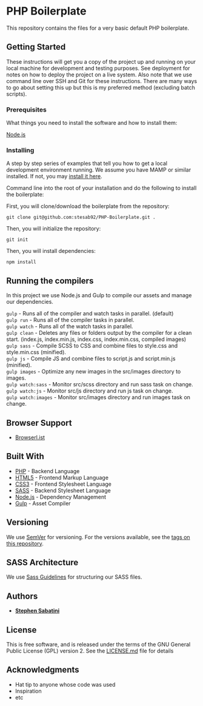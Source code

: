 # PHP Boilerplate

This repository contains the files for a very basic default PHP boilerplate.


## Getting Started

These instructions will get you a copy of the project up and running on your local machine for development and testing purposes. See deployment for notes on how to deploy the project on a live system. Also note that we use command line over SSH and Git for these instructions. There are many ways to go about setting this up but this is my preferred method (excluding batch scripts).


### Prerequisites

What things you need to install the software and how to install them:

[Node.js](https://nodejs.org/en/download/)


### Installing

A step by step series of examples that tell you how to get a local development environment running. We assume you have MAMP or similar installed. If not, you may [install it here](https://www.mamp.info/en/).


Command line into the root of your installation and do the following to install the boilerplate:

First, you will clone/download the boilerplate from the repository:

`git clone git@github.com:stesab92/PHP-Boilerplate.git .`


Then, you will initialize the repository:

`git init`


Then, you will install dependencies:

`npm install`


## Running the compilers

In this project we use Node.js and Gulp to compile our assets and manage our dependencies.

`gulp` - Runs all of the compiler and watch tasks in parallel. (default)  
`gulp run` - Runs all of the compiler tasks in parallel.  
`gulp watch` - Runs all of the watch tasks in parallel.  
`gulp clean` - Deletes any files or folders output by the compiler for a clean start. (index.js, index.min.js, index.css, index.min.css, compiled images)  
`gulp sass` - Compile SCSS to CSS and combine files to style.css and style.min.css (minified).  
`gulp js` - Compile JS and combine files to script.js and script.min.js (minified).  
`gulp images` - Optimize any new images in the src/images directory to images.  
`gulp watch:sass` - Monitor src/scss directory and run sass task on change.  
`gulp watch:js` - Monitor src/js directory and run js task on change.  
`gulp watch:images` - Monitor src/images directory and run images task on change.  


## Browser Support

* [Browserl.ist](https://browserl.ist/?q=%3E+1%25%2C+ie+%3E%3D+11%2C+last+1+Android+versions%2C+last+1+ChromeAndroid+versions%2C+last+2+Chrome+versions%2C+last+2+Firefox+versions%2C+last+2+Safari+versions%2C+last+2+iOS+versions%2C+last+2+Edge+versions%2C+last+2+Opera+versions)


## Built With

* [PHP](https://www.php.net/) - Backend Language
* [HTML5](https://www.w3.org/TR/html/) - Frontend Markup Language
* [CSS3](https://www.w3.org/TR/CSS/) - Frontend Stylesheet Language
* [SASS](https://sass-lang.com/) - Backend Stylesheet Language
* [Node.js](https://nodejs.org/en/) - Dependency Management
* [Gulp](https://gulpjs.com/) - Asset Compiler


## Versioning

We use [SemVer](https://semver.org/) for versioning. For the versions available, see the [tags on this repository](https://github.com/your/project/tags).


## SASS Architecture

We use [Sass Guidelines](https://sass-guidelin.es/) for structuring our SASS files.


## Authors

* **[Stephen Sabatini](https://stephensabatini.com/)**


## License

This is free software, and is released under the terms of the GNU General Public License (GPL) version 2. See the [LICENSE.md](LICENSE.md) file for details


## Acknowledgments

* Hat tip to anyone whose code was used
* Inspiration
* etc
